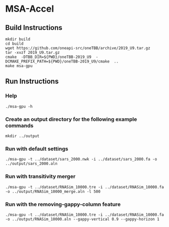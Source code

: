 # MSA-Accel

## Build Instructions
```
mkdir build
cd build
wget https://github.com/oneapi-src/oneTBB/archive/2019_U9.tar.gz
tar -xvzf 2019_U9.tar.gz
cmake  -DTBB_DIR=${PWD}/oneTBB-2019_U9  -DCMAKE_PREFIX_PATH=${PWD}/oneTBB-2019_U9/cmake  ..
make msa-gpu
```

## Run Instructions
### Help
```
./msa-gpu -h
```
### Create an output directory for the following example commands
```
mkdir ../output
```
### Run with default settings
```
./msa-gpu -t ../dataset/sars_2000.nwk -i ../dataset/sars_2000.fa -o ../output/sars_2000.aln
```
### Run with transitivity merger
```
./msa-gpu -t ../dataset/RNASim_10000.tre -i ../dataset/RNASim_10000.fa -o ../output/RNASim_10000_merge.aln -l 500
```
### Run with the removing-gappy-column feature
```
./msa-gpu -t ../dataset/RNASim_10000.tre -i ../dataset/RNASim_10000.fa -o ../output/RNASim_10000.aln --gappy-vertical 0.9 --gappy-horizon 1
```
